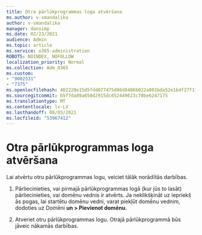 ```yaml
---
title: Otra pārlūkprogrammas loga atvēršana
ms.author: v-smandalika
author: v-smandalika
manager: dansimp
ms.date: 02/23/2021
audience: Admin
ms.topic: article
ms.service: o365-administration
ROBOTS: NOINDEX, NOFOLLOW
localization_priority: Normal
ms.collection: Adm_O365
ms.custom:
- "9002531"
- "7375"
ms.openlocfilehash: 402220e15d5fdd077475d86d8486b022a801bda52e1b4f27f1fa385f31316f39
ms.sourcegitcommit: b5f7da89a650d2915dc652449623c78be6247175
ms.translationtype: MT
ms.contentlocale: lv-LV
ms.lasthandoff: 08/05/2021
ms.locfileid: "53967412"
---
```

# <a name="open-a-second-browser-window"></a>Otra pārlūkprogrammas loga atvēršana

Lai atvērtu otru pārlūkprogrammas logu, veiciet tālāk norādītās darbības.

1. Pārliecinieties, vai pirmajā pārlūkprogrammas logā (kur jūs to lasāt) pārliecinieties, vai domēnu vednis ir atvērts. Ja neklikšķināt uz iepriekš ās pogas, lai startētu domēnu vedni, varat piekļūt domēnu vednim, dodoties uz Domēni **un > Pievienot domēnu.**

2. Atveriet otru pārlūkprogrammas logu. Otrajā pārlūkprogrammā būs jāveic nākamās darbības.
